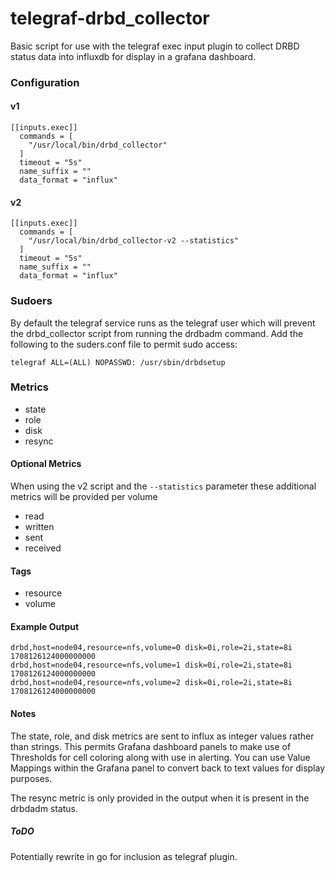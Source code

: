# telegraf-drbd_collector
Basic script for use with the telegraf exec input plugin to collect DRBD status data into influxdb for display in a grafana dashboard.

### Configuration
#### v1
```
[[inputs.exec]]
  commands = [
    "/usr/local/bin/drbd_collector"
  ]
  timeout = "5s"
  name_suffix = ""
  data_format = "influx"
```
#### v2
```
[[inputs.exec]]
  commands = [
    "/usr/local/bin/drbd_collector-v2 --statistics"
  ]
  timeout = "5s"
  name_suffix = ""
  data_format = "influx"
```

### Sudoers
By default the telegraf service runs as the telegraf user which will prevent the drbd_collector script from running the drdbadm command.
Add the following to the suders.conf file to permit sudo access:

```telegraf ALL=(ALL) NOPASSWD: /usr/sbin/drbdsetup```

### Metrics
- state
- role
- disk
- resync

#### Optional Metrics
When using the v2 script and the ```--statistics``` parameter these additional metrics will be provided per volume
- read
- written
- sent
- received

#### Tags
- resource
- volume

#### Example Output
```
drbd,host=node04,resource=nfs,volume=0 disk=0i,role=2i,state=8i 1708126124000000000
drbd,host=node04,resource=nfs,volume=1 disk=0i,role=2i,state=8i 1708126124000000000
drbd,host=node04,resource=nfs,volume=2 disk=0i,role=2i,state=8i 1708126124000000000
```

#### Notes
The state, role, and disk metrics are sent to influx as integer values rather than strings. This permits Grafana dashboard panels
to make use of Thresholds for cell coloring along with use in alerting. You can use Value Mappings within the Grafana panel to
convert back to text values for display purposes.

The resync metric is only provided in the output when it is present in the drbdadm status.

##### ToDO
Potentially rewrite in go for inclusion as telegraf plugin.

